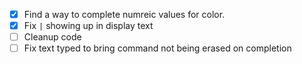 - [x] Find a way to complete numreic values for color.
- [x] Fix `|` showing up in display text
- [ ] Cleanup code
- [ ] Fix text typed to bring command not being erased on completion
